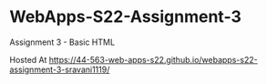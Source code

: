 # WebApps-S22-Assignment-3
Assignment 3 - Basic HTML

Hosted At <https://44-563-web-apps-s22.github.io/webapps-s22-assignment-3-sravani1119/>
